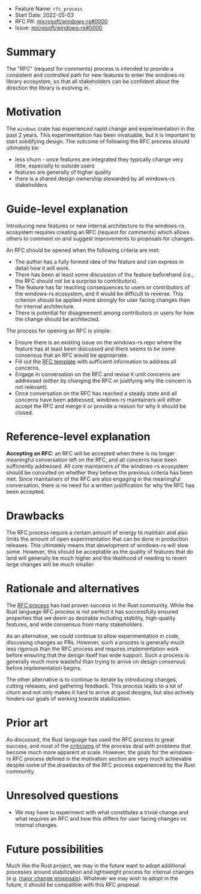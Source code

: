 - Feature Name: `rfc_process`
- Start Date: 2022-05-03
- RFC PR: [microsoft/windows-rs#0000](https://github.com/microsoft/windows-rs/pull/0000)
- Issue: [microsoft/windows-rs#0000](https://github.com/microsoft/windows-rs/issues/0000)

# Summary
[summary]: #summary

The "RFC" (request for comments) process is intended to provide a consistent and controlled path for new features to enter the windows-rs library ecosystem, so that all stakeholders can be confident about the direction the library is evolving in.

# Motivation
[motivation]: #motivation

The `windows` crate has experienced rapid change and experimentation in the past 2 years. This experimentation has been
invaluable, but it is important to start solidifying design. The outcome of following the RFC process should ultimately be:

- less churn - once features are integrated they typically change very little, especially to outside users
- features are generally of higher quality
- there is a shared design ownership stewarded by all windows-rs stakeholders

# Guide-level explanation
[guide-level-explanation]: #guide-level-explanation

Introducing new features or new internal architecture to the windows-rs ecosystem requires creating an RFC (request for comments) which allows others to comment on and suggest improvements to proposals for changes.

An RFC should be opened when the following criteria are met:

- The author has a fully formed idea of the feature and can express in detail how it will work.
- There has been at least some discussion of the feature beforehand (i.e., the RFC should not be a surprise to contributors).
- The feature has far reaching consequences to users or contributors of the windows-rs ecosystem, and it would be difficult to reverse. This criterion should be applied more strongly for user facing changes than for internal architecture.
- There is potential for disagreement among contributors or users for how the change should be architected.

The process for opening an RFC is simple:

- Ensure there is an existing issue on the windows-rs repo where the feature has at least been discussed and there seems to be some consensus that an RFC would be appropriate.
- Fill out the [RFC template](./0000-template.md) with sufficient information to address all concerns.
- Engage in conversation on the RFC and revise it until concerns are addressed (either by changing the RFC or justifying why the concern is not relevant).
- Once conversation on the RFC has reached a steady state and all concerns have been addressed, windows-rs maintainers will either accept the RFC and merge it or provide a reason for why it should be closed.

# Reference-level explanation
[reference-level-explanation]: #reference-level-explanation

**Accepting an RFC**: an RFC will be accepted when there is no longer meaningful conversation left on the RFC, and all concerns have been sufficiently addressed. All core maintainers of the windows-rs ecosystem should be consulted on whether they believe the previous criteria has been met. Since maintainers of the RFC are also engaging in the meaningful conversation, there is no need for a written justification for why the RFC has been accepted.

# Drawbacks
[drawbacks]: #drawbacks

The RFC process require a certain amount of energy to maintain and also limits the amount of open experimentation that can be done in production releases. This ultimately means that development of windows-rs will slow some. However, this should be acceptable as the quality of features that do land will generally be much higher and the likelihood of needing to revert large changes will be much smaller.

# Rationale and alternatives
[rationale-and-alternatives]: #rationale-and-alternatives

The [RFC process](https://github.com/rust-lang/rfcs) has had proven success in the Rust community. While the Rust language RFC process is not perfect it has successfully ensured properties that we deem as desirable including stability, high-quality features, and wide consensus from many stakeholders.

As an alternative, we could continue to allow experimentation in code, discussing changes as PRs. However, such a process is generally much less rigorous than the RFC process and requires implementation work before ensuring that the design itself has wide support. Such a process is generally much more wasteful than trying to arrive on design consensus before implementation begins.

The other alternative is to continue to iterate by introducing changes, cutting releases, and gathering feedback. This process leads to a lot of churn and not only makes it hard to arrive at good designs, but also actively hinders our goals of working towards stabilization.

# Prior art
[prior-art]: #prior-art

As discussed, the Rust language has used the RFC process to great success, and most of the [criticisms](https://www.ncameron.org/blog/the-problem-with-rfcs/) of the process deal with problems that become much more apparent at scale. However, the goals for the windows-rs RFC process defined in the motivation section are very much achievable despite some of the drawbacks of the RFC process experienced by the Rust community.

# Unresolved questions
[unresolved-questions]: #unresolved-questions

- We may have to experiment with what constitutes a trivial change and what requires an RFC and how this differs for user facing changes vs internal changes.

# Future possibilities
[future-possibilities]: #future-possibilities

Much like the Rust project, we may in the future want to adopt additional processes around stabilization and lightweight process for internal changes (e.g. [major change proposals](https://github.com/rust-lang/rfcs/blob/master/text/2904-compiler-major-change-process.md)). Whatever we may wish to adopt in the future, it should be compatible with this RFC proposal.
